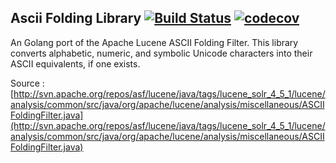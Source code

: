 ## Ascii Folding Library [![Build Status](https://snap-ci.com/hkulekci/ascii-folding/branch/master/build_image)](https://snap-ci.com/hkulekci/ascii-folding/branch/master) [![codecov](https://codecov.io/gh/hkulekci/ascii-folding/branch/master/graph/badge.svg)](https://codecov.io/gh/hkulekci/ascii-folding)

An Golang port of the Apache Lucene ASCII Folding Filter. This library converts 
alphabetic, numeric, and symbolic Unicode characters into their ASCII 
equivalents, if one exists.

Source : [http://svn.apache.org/repos/asf/lucene/java/tags/lucene_solr_4_5_1/lucene/analysis/common/src/java/org/apache/lucene/analysis/miscellaneous/ASCIIFoldingFilter.java](http://svn.apache.org/repos/asf/lucene/java/tags/lucene_solr_4_5_1/lucene/analysis/common/src/java/org/apache/lucene/analysis/miscellaneous/ASCIIFoldingFilter.java)
